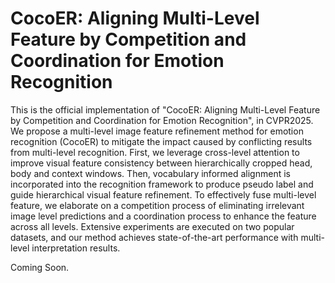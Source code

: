 # CocoER: Aligning Multi-Level Feature by Competition and Coordination for Emotion Recognition
This is the official implementation of "CocoER: Aligning Multi-Level Feature by Competition and Coordination for Emotion Recognition", in CVPR2025. We propose a multi-level image feature refinement method for emotion recognition (CocoER) to mitigate the impact caused by conflicting results from  multi-level recognition. First, we leverage cross-level  attention to improve visual feature consistency between hierarchically cropped head, body and context windows.  Then, vocabulary informed alignment is incorporated into the recognition framework to produce pseudo label and guide hierarchical visual feature refinement. To effectively fuse multi-level feature, we elaborate on a competition process of eliminating irrelevant  image level predictions and a coordination process to enhance the  feature across all levels. Extensive experiments are executed on two popular datasets, and our method achieves  state-of-the-art performance with  multi-level interpretation results.

Coming Soon.
